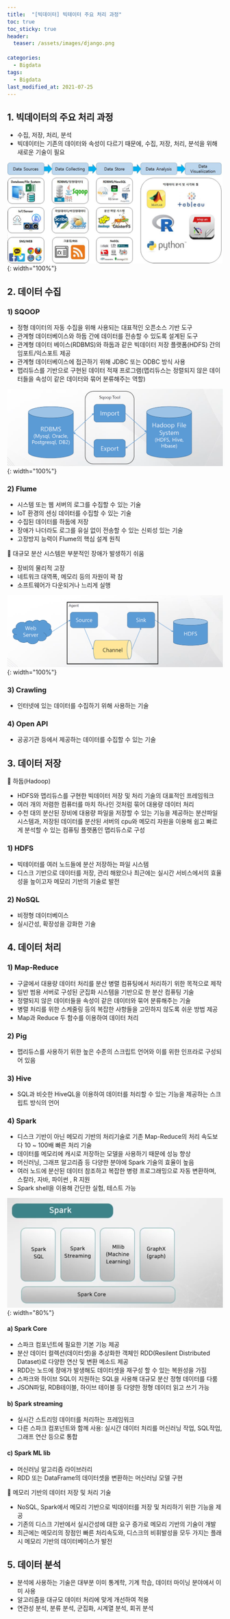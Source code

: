 ```yaml
---
title:  "[빅데이터] 빅테이터 주요 처리 과정"
toc: true
toc_sticky: true
header:
  teaser: /assets/images/django.png

categories:
  - Bigdata
tags:
  - Bigdata
last_modified_at: 2021-07-25
---  
```



## 1. 빅데이터의 주요 처리 과정

- 수집, 저장, 처리, 분석  
- 빅데이터는 기존의 데이터와 속성이 다르기 때문에, 수집, 저장, 처리, 분석을 위해 새로운 기술이 필요  

![](/assets/images/bigdata_3.png){: width="100%"}  

## 2. 데이터 수집
### 1) SQOOP 
- 정형 데이터의 자동 수집을 위해 사용되는 대표적인 오픈소스 기반 도구
- 관계형 데이터베이스와 하둡 간에 데이터를 전송할 수 있도록 설계된 도구
- 관계형 데이터 베이스(RDBMS)와 하둡과 같은 빅데이터 저장 플랫폼(HDFS) 간의 임포트/익스포트 제공
- 관계형 데이터베이스에 접근하기 위해 JDBC 또는 ODBC 방식 사용  
- 맵리듀스를 기반으로 구현된 데이터 적재 프로그램(맵리듀스는 정렬되지 않은 데이터들을 속성이 같은 데이터와 묶어 분류해주는 역할)

![](/assets/images/bigdata_4.png){: width="100%"}  

### 2) Flume
- 시스템 또는 웹 서버의 로그를 수집할 수 있는 기술
- IoT 환경의 센싱 데이터를 수집할 수 있는 기술  
- 수집된 데이터를 하둡에 저장
- 장애가 나더라도 로그를 유실 없이 전송할 수 있는 신뢰성 있는 기술  
- 고장방지 능력이 Flume의 핵심 설계 원칙

🔔 대규모 분산 시스템은 부분적인 장애가 발생하기 쉬움
- 장비의 물리적 고장
- 네트워크 대역폭, 메모리 등의 자원이 꽉 참
- 소프트웨어가 다운되거나 느리게 실행

![](/assets/images/bigdata_5.png){: width="100%"}  

### 3) Crawling
- 인터넷에 있는 데이터를 수집하기 위해 사용하는 기술

### 4) Open API
- 공공기관 등에서 제공하는 데이터를 수집할 수 있는 기술


## 3. 데이터 저장

🔔 하둡(Hadoop)  
- HDFS와 맵리듀스를 구현한 빅데이터 저장 및 처리 기술의 대표적인 프레임워크
- 여러 개의 저렴한 컴퓨터를 마치 하나인 것처럼 묶어 대용량 데이터 처리
- 수천 대의 분산된 장비에 대용량 파일을 저장할 수 있는 기능을 제공하는 분산파일 시스템과, 저장된 데이터를 분산된 서버의 cpu와 메모리 자원을 이용해 쉽고 빠르게 분석할 수 있는 컴퓨팅 플랫폼인 맵리듀스로 구성

### 1) HDFS
- 빅테이터를 여러 노드들에 분산 저장하는 파일 시스템
- 디스크 기반으로 데이터를 저장, 관리 해왔으나 최근에는 실시간 서비스에서의 효율성을 높이고자 메모리 기반의 기술로 발전

### 2) NoSQL
- 비정형 데이터베이스
- 실시간성, 확장성을 강화한 기술

## 4. 데이터 처리

### 1) Map-Reduce
- 구글에서 대용량 데이터 처리를 분산 병렬 컴퓨팅에서 처리하기 위한 목적으로 제작
- 일반 범용 서버로 구성된 군집화 시스템을 기반으로 한 분산 컴퓨팅 기술
- 정렬되지 않은 데이터들을 속성이 같은 데이터와 묶어 분류해주는 기술
- 병렬 처리를 위한 스케줄링 등의 복잡한 사항들을 고민하지 않도록 쉬운 방법 제공
- Map과 Reduce 두 함수를 이용하여 데이터 처리

### 2) Pig
- 맵리듀스를 사용하기 위한 높은 수준의 스크립트 언어와 이를 위한 인프라로 구성되어 있음

### 3) Hive
- SQL과 비슷한 HiveQL을 이용하여 데이터를 처리할 수 있는 기능을 제공하는 스크립트 방식의 언어

### 4) Spark
- 디스크 기반이 아닌 메모리 기반의 처리기술로 기존 Map-Reduce의 처리 속도보다 10 ~ 100배 빠른 처리 기술
- 데이터를 메모리에 캐시로 저장하는 모델을 사용하기 때문에 성능 향상
- 머신러닝, 그래프 알고리즘 등 다양한 분야에 Spark 기술의 효율이 높음
- 여러 노드에 분산된 데이터 참조하고 복잡한 병령 프로그래밍으로 자동 변환하며, 스칼라, 자바, 파이썬 , R 지원
- Spark shell을 이용해 간단한 실험, 테스트 가능  

![](/assets/images/bigdata_6.png){: width="80%"}  

#### a) Spark Core

- 스파크 컴포넌트에 필요한 기본 기능 제공
- 분산 데이터 컬렉션(데이터셋)을 추상화한 객체인 RDD(Resilent Distributed Dataset)로 다양한 연산 및 변환 메소드 제공
- RDD는 노드에 장애가 발생해도 데이터셋을 재구성 할 수 있는 복원성을 가짐
- 스파크와 하이브 SQL이 지원하는 SQL을 사용해 대규모 분산 정형 데이터를 다룸
- JSON파일, RDB테이블, 하이브 테이블 등 다양한 정형 데이터 읽고 쓰기 가능

#### b) Spark streaming

- 실시간 스트리밍 데이터를 처리하는 프레임워크
- 다른 스파크 컴포넌트와 함께 사용: 실시간 데이터 처리를 머신러닝 작업, SQL작업, 그래프 연산 등으로 통합

#### c) Spark ML lib
- 머신러닝 알고리즘 라이브러리
- RDD 또는 DataFrame의 데이터셋을 변환하는 머신러닝 모델 구현

🔔 메모리 기반의 데이터 저장 및 처리 기술  
- NoSQL, Spark에서 메모리 기반으로 빅데이터를 저장 및 처리하기 위한 기능을 제공
- 기존의 디스크 기반에서 실시간성에 대한 요구 증가로 메모리 기반의 기술이 개발
- 최근에는 메모리의 장점인 빠른 처리속도와, 디스크의 비휘발성을 모두 가지는 플래시 메모리 기반의 데이터베이스가 발전

## 5. 데이터 분석
- 분석에 사용하는 기술은 대부분 이미 통계학, 기계 학습, 데이터 마이닝 분야에서 이미 사용
- 알고리즘을 대규모 데이터 처리에 맞게 개선하여 적용
- 연관성 분석, 분류 분석, 군집화, 시계열 분석, 회귀 분석  
